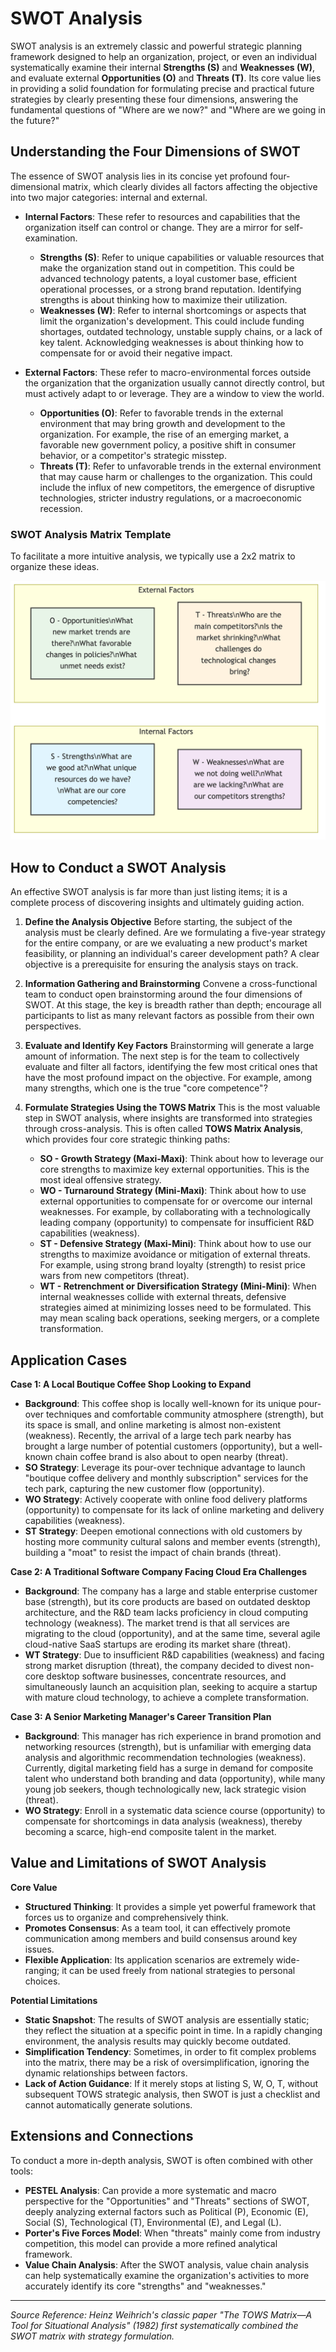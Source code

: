# SWOT Analysis

SWOT analysis is an extremely classic and powerful strategic planning framework designed to help an organization, project, or even an individual systematically examine their internal **Strengths (S)** and **Weaknesses (W)**, and evaluate external **Opportunities (O)** and **Threats (T)**. Its core value lies in providing a solid foundation for formulating precise and practical future strategies by clearly presenting these four dimensions, answering the fundamental questions of "Where are we now?" and "Where are we going in the future?"

## Understanding the Four Dimensions of SWOT

The essence of SWOT analysis lies in its concise yet profound four-dimensional matrix, which clearly divides all factors affecting the objective into two major categories: internal and external.

*   **Internal Factors**: These refer to resources and capabilities that the organization itself can control or change. They are a mirror for self-examination.
    *   **Strengths (S)**: Refer to unique capabilities or valuable resources that make the organization stand out in competition. This could be advanced technology patents, a loyal customer base, efficient operational processes, or a strong brand reputation. Identifying strengths is about thinking how to maximize their utilization.
    *   **Weaknesses (W)**: Refer to internal shortcomings or aspects that limit the organization's development. This could include funding shortages, outdated technology, unstable supply chains, or a lack of key talent. Acknowledging weaknesses is about thinking how to compensate for or avoid their negative impact.

*   **External Factors**: These refer to macro-environmental forces outside the organization that the organization usually cannot directly control, but must actively adapt to or leverage. They are a window to view the world.
    *   **Opportunities (O)**: Refer to favorable trends in the external environment that may bring growth and development to the organization. For example, the rise of an emerging market, a favorable new government policy, a positive shift in consumer behavior, or a competitor's strategic misstep.
    *   **Threats (T)**: Refer to unfavorable trends in the external environment that may cause harm or challenges to the organization. This could include the influx of new competitors, the emergence of disruptive technologies, stricter industry regulations, or a macroeconomic recession.

### SWOT Analysis Matrix Template

To facilitate a more intuitive analysis, we typically use a 2x2 matrix to organize these ideas.

![SWOT Analysis Matrix Template](./SWOT-Analysis-Tutorial-en-mermaid.png)

<!--
```mermaid
graph TD
    subgraph SWOT Analysis Matrix
        direction LR
        subgraph Internal Factors (Internal)
            S["<b>S - Strengths</b><br/>- What are we good at?<br/>- What unique resources do we have?<br/>- What are our core competencies?"]
            W["<b>W - Weaknesses</b><br/>- What are we not doing well?<br/>- What are we lacking?<br/>- What are our competitors' strengths?"]
        end
        subgraph External Factors (External)
            O["<b>O - Opportunities</b><br/>- What new market trends are there?<br/>- What favorable changes are there in policies and regulations?<br/>- What unmet needs exist?"]
            T["<b>T - Threats</b><br/>- Who are the main competitors?<br/>- Is the market shrinking?<br/>- What challenges do technological changes bring?"]
        end
    end
```
-->

## How to Conduct a SWOT Analysis

An effective SWOT analysis is far more than just listing items; it is a complete process of discovering insights and ultimately guiding action.

1.  **Define the Analysis Objective**
    Before starting, the subject of the analysis must be clearly defined. Are we formulating a five-year strategy for the entire company, or are we evaluating a new product's market feasibility, or planning an individual's career development path? A clear objective is a prerequisite for ensuring the analysis stays on track.

2.  **Information Gathering and Brainstorming**
    Convene a cross-functional team to conduct open brainstorming around the four dimensions of SWOT. At this stage, the key is breadth rather than depth; encourage all participants to list as many relevant factors as possible from their own perspectives.

3.  **Evaluate and Identify Key Factors**
    Brainstorming will generate a large amount of information. The next step is for the team to collectively evaluate and filter all factors, identifying the few most critical ones that have the most profound impact on the objective. For example, among many strengths, which one is the true "core competence"?

4.  **Formulate Strategies Using the TOWS Matrix**
    This is the most valuable step in SWOT analysis, where insights are transformed into strategies through cross-analysis. This is often called **TOWS Matrix Analysis**, which provides four core strategic thinking paths:
    *   **SO - Growth Strategy (Maxi-Maxi)**: Think about how to leverage our core strengths to maximize key external opportunities. This is the most ideal offensive strategy.
    *   **WO - Turnaround Strategy (Mini-Maxi)**: Think about how to use external opportunities to compensate for or overcome our internal weaknesses. For example, by collaborating with a technologically leading company (opportunity) to compensate for insufficient R&D capabilities (weakness).
    *   **ST - Defensive Strategy (Maxi-Mini)**: Think about how to use our strengths to maximize avoidance or mitigation of external threats. For example, using strong brand loyalty (strength) to resist price wars from new competitors (threat).
    *   **WT - Retrenchment or Diversification Strategy (Mini-Mini)**: When internal weaknesses collide with external threats, defensive strategies aimed at minimizing losses need to be formulated. This may mean scaling back operations, seeking mergers, or a complete transformation.

## Application Cases

**Case 1: A Local Boutique Coffee Shop Looking to Expand**

*   **Background**: This coffee shop is locally well-known for its unique pour-over techniques and comfortable community atmosphere (strength), but its space is small, and online marketing is almost non-existent (weakness). Recently, the arrival of a large tech park nearby has brought a large number of potential customers (opportunity), but a well-known chain coffee brand is also about to open nearby (threat).
*   **SO Strategy**: Leverage its pour-over technique advantage to launch "boutique coffee delivery and monthly subscription" services for the tech park, capturing the new customer flow (opportunity).
*   **WO Strategy**: Actively cooperate with online food delivery platforms (opportunity) to compensate for its lack of online marketing and delivery capabilities (weakness).
*   **ST Strategy**: Deepen emotional connections with old customers by hosting more community cultural salons and member events (strength), building a "moat" to resist the impact of chain brands (threat).

**Case 2: A Traditional Software Company Facing Cloud Era Challenges**

*   **Background**: The company has a large and stable enterprise customer base (strength), but its core products are based on outdated desktop architecture, and the R&D team lacks proficiency in cloud computing technology (weakness). The market trend is that all services are migrating to the cloud (opportunity), and at the same time, several agile cloud-native SaaS startups are eroding its market share (threat).
*   **WT Strategy**: Due to insufficient R&D capabilities (weakness) and facing strong market disruption (threat), the company decided to divest non-core desktop software businesses, concentrate resources, and simultaneously launch an acquisition plan, seeking to acquire a startup with mature cloud technology, to achieve a complete transformation.

**Case 3: A Senior Marketing Manager's Career Transition Plan**

*   **Background**: This manager has rich experience in brand promotion and networking resources (strength), but is unfamiliar with emerging data analysis and algorithmic recommendation technologies (weakness). Currently, digital marketing field has a surge in demand for composite talent who understand both branding and data (opportunity), while many young job seekers, though technologically new, lack strategic vision (threat).
*   **WO Strategy**: Enroll in a systematic data science course (opportunity) to compensate for shortcomings in data analysis (weakness), thereby becoming a scarce, high-end composite talent in the market.

## Value and Limitations of SWOT Analysis

**Core Value**

*   **Structured Thinking**: It provides a simple yet powerful framework that forces us to organize and comprehensively think.
*   **Promotes Consensus**: As a team tool, it can effectively promote communication among members and build consensus around key issues.
*   **Flexible Application**: Its application scenarios are extremely wide-ranging; it can be used freely from national strategies to personal choices.

**Potential Limitations**

*   **Static Snapshot**: The results of SWOT analysis are essentially static; they reflect the situation at a specific point in time. In a rapidly changing environment, the analysis results may quickly become outdated.
*   **Simplification Tendency**: Sometimes, in order to fit complex problems into the matrix, there may be a risk of oversimplification, ignoring the dynamic relationships between factors.
*   **Lack of Action Guidance**: If it merely stops at listing S, W, O, T, without subsequent TOWS strategic analysis, then SWOT is just a checklist and cannot automatically generate solutions.

## Extensions and Connections

To conduct a more in-depth analysis, SWOT is often combined with other tools:
*   **PESTEL Analysis**: Can provide a more systematic and macro perspective for the "Opportunities" and "Threats" sections of SWOT, deeply analyzing external factors such as Political (P), Economic (E), Social (S), Technological (T), Environmental (E), and Legal (L).
*   **Porter's Five Forces Model**: When "threats" mainly come from industry competition, this model can provide a more refined analytical framework.
*   **Value Chain Analysis**: After the SWOT analysis, value chain analysis can help systematically examine the organization's activities to more accurately identify its core "strengths" and "weaknesses."

---
*Source Reference: Heinz Weihrich's classic paper "The TOWS Matrix—A Tool for Situational Analysis" (1982) first systematically combined the SWOT matrix with strategy formulation.*